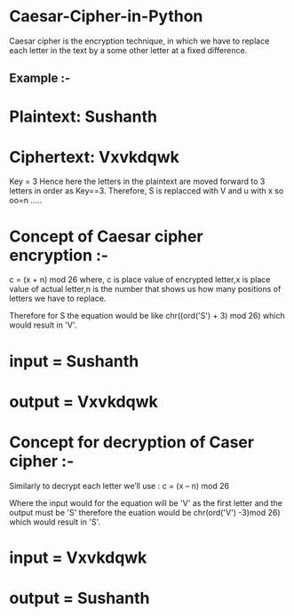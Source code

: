 # Caesar-Cipher-in-Python
Caesar cipher is the encryption technique, in which we have to replace each letter in the text by a some other letter at a fixed difference. 

## Example :-
  # Plaintext:  Sushanth
  # Ciphertext: Vxvkdqwk
  Key = 3
  Hence here the letters in the plaintext are moved forward to 3 letters in order as Key==3.
  Therefore, S is replacced with V and u with x so oo=n .....
  
# Concept of Caesar cipher encryption :-
   c = (x + n) mod 26
   where, c is place value of encrypted letter,x is place value of actual letter,n is the number that shows us how many positions of letters we have to replace.
   
   Therefore for S the equation would be like chr((ord('S') + 3) mod 26) which would result in 'V'.
   
   # input = Sushanth
   # output = Vxvkdqwk
   
   
# Concept for decryption of Caser cipher :-
   Similarly to decrypt each letter we’ll use :
    c = (x – n) mod 26 
    
   Where the input would for the equation will be 'V' as the first letter and the output must be 'S'
   therefore  the euation would be chr(ord('V') -3)mod 26) which would result in 'S'.
   
   # input = Vxvkdqwk
   # output = Sushanth
